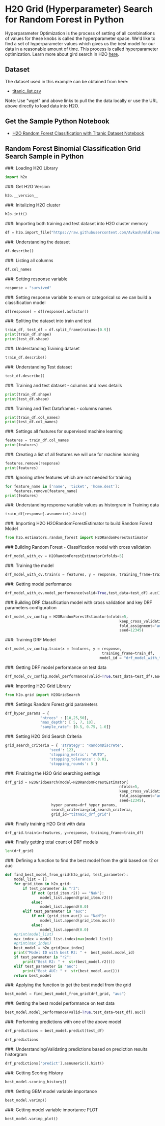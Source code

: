 # H2O Grid (Hyperparameter) Search for Random Forest in Python #

Hyperparameter Optimization is the process of setting of all combinations of values for these knobs is called the hyperparameter space. We'd like to find a set of hyperparameter values which gives us the best model for our data in a reasonable amount of time. This process is called hyperparameter optimization. Learn more about gird search in H2O [here](http://docs.h2o.ai/h2o/latest-stable/h2o-docs/grid-search.html).

## Dataset ##
The dataset used in this example can be obtained from here:
 - [titanic_list.csv](https://raw.githubusercontent.com/Avkash/mldl/master/data/titanic_list.csv)

Note: Use "wget" and above links to pull the the data locally or use the URL above directly to load data into H2O.
  
## Get the Sample Python Notebook ##
  - [H2O Random Forest Classification with Titanic Dataset Notebook](https://github.com/Avkash/mldl/blob/master/notebook/h2o/H2O_DeepLearning_Classification_titanic.ipynb)
  
## Random Forest Binomial Classification Grid Search Sample in Python ##

###: Loading H2O Library
```python
import h2o
```

###: Get H2O Version
```python
h2o.__version__
```

###: Initalizing H2O cluster
```python
h2o.init()
```

###: Importing both training and test dataset into H2O cluster memory
```python
df = h2o.import_file("https://raw.githubusercontent.com/Avkash/mldl/master/data/titanic_list.csv")
```

###: Understanding the dataset
```python
df.describe()
```

###: Listing all columns
```python
df.col_names
```

###: Setting response variable
```python
response = "survived"
```

###: Setting response variable to enum or categorical so we can build a classification model
```python
df[response] = df[response].asfactor()
```

###: Spliting the dataset into train and test 
```python
train_df, test_df = df.split_frame(ratios=[0.9])
print(train_df.shape)
print(test_df.shape)
```

###: Understanding Training dataset
```python
train_df.describe()
```

###: Understanding Test dataset
```python
test_df.describe()
```

###: Training and test dataset - columns and rows details
```python
print(train_df.shape)
print(test_df.shape)
```

###: Training and Test Dataframes - columns names
```python
print(train_df.col_names)
print(test_df.col_names)
```

###: Settings all features for supervised machine learning
```python
features = train_df.col_names
print(features)
```

###: Creating a list of all features we will use for machine learning
```python
features.remove(response)
print(features)
```

###: Ignoring other features which are not needed for training
```python
for feature_name in ['name', 'ticket', 'home.dest']:
    features.remove(feature_name)
print(features)    
```

###: Understanding response variable values as historgram in Training data
```python
train_df[response].asnumeric().hist()
```

###: Importing H2O H2ORandomForestEstimator to build Random Forest Model
```python
from h2o.estimators.random_forest import H2ORandomForestEstimator
```

###:Building Random Forest -  Classification model with cross validation
```python
drf_model_with_cv = H2ORandomForestEstimator(nfolds=5)
```

###: Training the model
```python
drf_model_with_cv.train(x = features, y = response, training_frame=train_df)
```

###: Getting model performance
```python
drf_model_with_cv.model_performance(valid=True,test_data=test_df).auc()
```

###:Building DRF Classification model with cross validation and key DRF parameters configuration
```python
drf_model_cv_config = H2ORandomForestEstimator(nfolds=5,
                                                    keep_cross_validation_predictions=True,
                                                    fold_assignment="auto",
                                                    seed=12345)
```

###: Training DRF Model
```python
drf_model_cv_config.train(x = features, y = response, 
                                            training_frame=train_df, 
                                           model_id = "drf_model_with_training_and_validtion_python")
```

###: Getting DRF model performance on test data
```python
drf_model_cv_config.model_performance(valid=True,test_data=test_df).auc()
```

###: Importing H2O Grid Library
```python
from h2o.grid import H2OGridSearch
```

###: Settings Random Forest grid parameters
```python
drf_hyper_params = {
                "ntrees" : [10,25,50],
                "max_depth": [ 5, 7, 10],
                "sample_rate": [0.5, 0.75, 1.0]}
```

###: Setting H2O Grid Search Criteria
```python
grid_search_criteria = { 'strategy': "RandomDiscrete", 
                    'seed': 123,
                    'stopping_metric': "AUTO", 
                    'stopping_tolerance': 0.01,
                    'stopping_rounds': 5 }
```

###: Finalzing the H2O Grid searching settings
```python
drf_grid = H2OGridSearch(model=H2ORandomForestEstimator(
                                                    nfolds=5,
                                                    keep_cross_validation_predictions=True,
                                                    fold_assignment="auto",
                                                    seed=12345),
                     hyper_params=drf_hyper_params,
                     search_criteria=grid_search_criteria,
                     grid_id="titnaic_drf_grid")
```

###: Finally training H2O Grid with data 
```python
drf_grid.train(x=features, y=response, training_frame=train_df)
```

###: Finally getting total count of DRF models
```python
len(drf_grid)
```

###: Defining a function to find the best model from the grid based on r2 or auc
```python
def find_best_model_from_grid(h2o_grid, test_parameter):    
    model_list = []
    for grid_item in h2o_grid:
        if test_parameter is "r2":
            if not (grid_item.r2() == "NaN"):
                model_list.append(grid_item.r2())
            else:
                model_list.append(0.0)            
        elif test_parameter is "auc":
            if not (grid_item.auc() == "NaN"):
                model_list.append(grid_item.auc())
            else:
                model_list.append(0.0)            
    #print(model_list)        
    max_index = model_list.index(max(model_list))
    #print(max_index)
    best_model = h2o_grid[max_index]
    print("Model ID with best R2: " +  best_model.model_id)
    if test_parameter is "r2":
        print("Best R2: " +  str(best_model.r2()))
    elif test_parameter is "auc":
        print("Best AUC: " +  str(best_model.auc()))
    return best_model
```

###: Applying the function to get the best model from the grid
```python
best_model = find_best_model_from_grid(drf_grid, "auc")
```

###: Getting the best model performance on test data
```python
best_model.model_performance(valid=True,test_data=test_df).auc()
```

###: Performing predictions with one of the above model
```python
drf_predictions = best_model.predict(test_df)
```

```python
drf_predictions
```

###: Understanding/Validating predictions based on prediction results historgram
```python
drf_predictions['predict'].asnumeric().hist()
```

###: Getting Scoring History
```python
best_model.scoring_history()
```

###: Getting GBM model variable importance 
```python
best_model.varimp()
```

###: Getting model variable importance PLOT
```python
best_model.varimp_plot()
```
